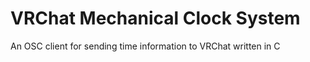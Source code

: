 # VRChat Mechanical Clock System
 An OSC client for sending time information to VRChat written in C
